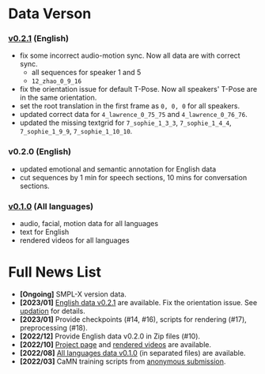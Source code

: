 # Data Verson

### [v0.2.1](https://drive.google.com/file/d/1Akf0WgAwuH2fvlWbvNpif4XRqXlpznh9/view?usp=share_link) (English)
- fix some incorrect audio-motion sync. Now all data are with correct sync.
    - all sequences for speaker 1 and 5
    - `12_zhao_0_9_16`
- fix the orientation issue for default T-Pose. Now all speakers' T-Pose are in the same orientation.
- set the root translation in the first frame as `0, 0, 0` for all speakers.
- updated correct data for `4_lawrence_0_75_75` and  `4_lawrence_0_76_76`. 
- updated the missing textgrid for `7_sophie_1_3_3`, `7_sophie_1_4_4`, `7_sophie_1_9_9`, `7_sophie_1_10_10`.

### v0.2.0 (English)
- updated emotional and semantic annotation for English data
- cut sequences by 1 min for speech sections, 10 mins for conversation sections. 

### [v0.1.0](https://drive.google.com/drive/folders/1CVyJOp3G_A9l1N_CsKdHgXQfB4pXhG8c?usp=share_link) (All languages)
- audio, facial, motion data for all languages 
- text for English 
- rendered videos for all languages 


# Full News List 
- **[Ongoing]** SMPL-X version data.
- **[2023/01]** [English data v0.2.1](https://drive.google.com/file/d/14BT2nKQyiMRlyxSL7LNDgoFpu0HLVJft/view?usp=share_link) are available. Fix the orientation issue. See [updation](./docs/updation.md) for details.
- **[2023/01]** Provide checkpoints (#14, #16), scripts for rendering (#17), preprocessing (#18).  
- **[2022/12]** Provide English data v0.2.0 in Zip files (#10).
- **[2022/10]** [Project page](https://pantomatrix.github.io/BEAT/) and [rendered videos](https://drive.google.com/drive/folders/1ghZ7_4LkCyM_IZxTElzAwPzGheLrBGBu) are available.
- **[2022/08]** [All languages data v0.1.0](https://drive.google.com/drive/folders/1CVyJOp3G_A9l1N_CsKdHgXQfB4pXhG8c?usp=share_link)  (in separated files) are available.
- **[2022/03]** CaMN training scripts from [anonymous submission](https://github.com/beat2022dataset/beat).